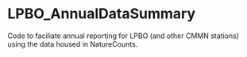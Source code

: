 # LPBO_AnnualDataSummary
Code to faciliate annual reporting for LPBO (and other CMMN stations) using the data housed in NatureCounts. 
